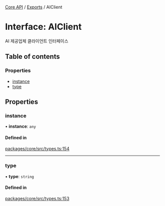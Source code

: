 [Core API](../../) / [Exports](../modules) / AIClient

# Interface: AIClient

AI 제공업체 클라이언트 인터페이스

## Table of contents

### Properties

- [instance](AIClient#instance)
- [type](AIClient#type)

## Properties

### instance

• **instance**: `any`

#### Defined in

[packages/core/src/types.ts:154](https://github.com/robotaio/robota/blob/c397724a2d06d66ad71d874519312f9bbb9b1d70/packages/core/src/types.ts#L154)

___

### type

• **type**: `string`

#### Defined in

[packages/core/src/types.ts:153](https://github.com/robotaio/robota/blob/c397724a2d06d66ad71d874519312f9bbb9b1d70/packages/core/src/types.ts#L153)
